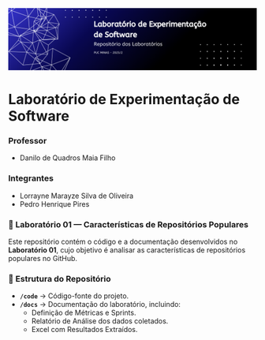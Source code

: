 <div>
<img alt="GitHub Banner" src="../geral/banner_laboratorio_experimentacao.png"/>
</div>

# Laboratório de Experimentação de Software

### Professor
- Danilo de Quadros Maia Filho

### Integrantes
- Lorrayne Marayze Silva de Oliveira
- Pedro Henrique Pires

### 📌 Laboratório 01 — Características de Repositórios Populares  

Este repositório contém o código e a documentação desenvolvidos no **Laboratório 01**, cujo objetivo é analisar as características de repositórios populares no GitHub.  

### 📂 Estrutura do Repositório  

- **`/code`** → Código-fonte do projeto.  
- **`/docs`** → Documentação do laboratório, incluindo:  
  - Definição de Métricas e Sprints.  
  - Relatório de Análise dos dados coletados.
  - Excel com Resultados Extraídos.
